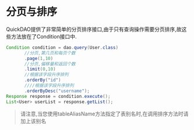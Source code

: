 # 分页与排序

QuickDAO提供了非常简单的分页排序接口,由于只有查询操作需要分页排序,故这些方法放在了Condition接口中.

```java
Condition condition = dao.query(User.class)
       //分页,第几页和每页个数
       .page(1,10)
       //分页,偏移量和返回个数
       .limit(0,10)
       //根据该字段升序排列
       .orderBy("id")
       ////根据该字段升序排列
       .orderByDesc("username");
Response response = condition.execute();
List<User> userList = response.getList();
```

> 请注意,当您使用tableAliasName方法指定了表别名时,在调用排序方法时请加上该别名